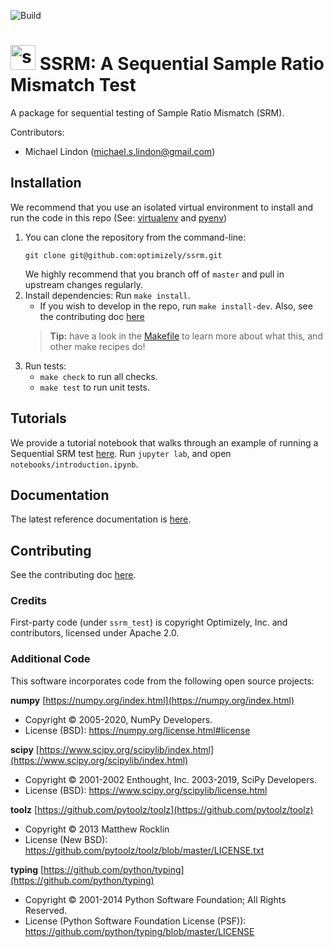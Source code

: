 ![Build](https://github.com/optimizely/ssrm/workflows/Build/badge.svg)

# <img src="logos/ssrm-blue.png" alt="ssrm-logo" width="40"/> SSRM: A Sequential Sample Ratio Mismatch Test
A package for sequential testing of Sample Ratio Mismatch (SRM).

Contributors:
- Michael Lindon (michael.s.lindon@gmail.com)

## Installation
We recommend that you use an isolated virtual environment to install and run the code in this repo (See: [virtualenv](https://pypi.org/project/virtualenv/) and [pyenv](https://github.com/pyenv/pyenv))

1. You can clone the repository from the command-line:
    ```console
    git clone git@github.com:optimizely/ssrm.git
    ```
    We highly recommend that you branch off of `master` and pull in upstream changes regularly.
1. Install dependencies: Run `make install`.
    - If you wish to develop in the repo, run `make install-dev`.  Also, see the contributing doc [here](https://github.com/optimizely/ssrm/blob/master/CONTRIBUTING.md)
    > **Tip:** have a look in the [Makefile](https://github.com/optimizely/ssrm/blob/master/Makefile) to learn more about what this, and other make recipes do!
1. Run tests:
    -   `make check` to run all checks.
    -   `make test` to run unit tests.


## Tutorials
We provide a tutorial notebook that walks through an example of running a
Sequential SRM test
[here](https://github.com/optimizely/ssrm/blob/master/notebooks/introduction.ipynb).  Run `jupyter lab`, and open `notebooks/introduction.ipynb`.

## Documentation
The latest reference documentation is [here](https://ssrm.readthedocs.io/en/latest/).

## Contributing
See the contributing doc [here](https://github.com/optimizely/ssrm/blob/master/CONTRIBUTING.md).

### Credits
First-party code (under `ssrm_test`) is copyright Optimizely, Inc. and contributors, licensed under Apache 2.0.

### Additional Code
This software incorporates code from the following open source projects:

**numpy** [https://numpy.org/index.html](https://numpy.org/index.html)
- Copyright © 2005-2020, NumPy Developers.
- License (BSD): https://numpy.org/license.html#license

**scipy** [https://www.scipy.org/scipylib/index.html](https://www.scipy.org/scipylib/index.html)
- Copyright © 2001-2002 Enthought, Inc.  2003-2019, SciPy Developers.
- License (BSD): https://www.scipy.org/scipylib/license.html

**toolz** [https://github.com/pytoolz/toolz](https://github.com/pytoolz/toolz)
- Copyright © 2013 Matthew Rocklin
- License (New BSD): https://github.com/pytoolz/toolz/blob/master/LICENSE.txt

**typing** [https://github.com/python/typing](https://github.com/python/typing)
- Copyright © 2001-2014 Python Software Foundation; All Rights Reserved.
- License (Python Software Foundation License (PSF)): https://github.com/python/typing/blob/master/LICENSE
